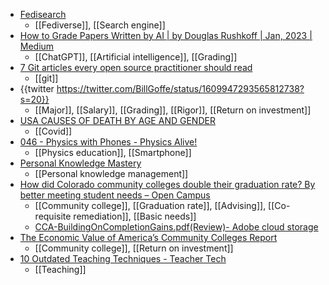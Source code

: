 - [Fedisearch](https://fedisearch.skorpil.cz/)
	- [[Fediverse]], [[Search engine]]
- [How to Grade Papers Written by AI | by Douglas Rushkoff | Jan, 2023 | Medium](https://rushkoff.medium.com/how-to-grade-papers-written-by-ai-4277a78a892)
	- [[ChatGPT]], [[Artificial intelligence]], [[Grading]]
- [7 Git articles every open source practitioner should read](https://opensource.com/article/23/1/git-articles)
	- [[git]]
- {{twitter https://twitter.com/BillGoffe/status/1609947293565812738?s=20}}
	- [[Major]], [[Salary]], [[Grading]], [[Rigor]], [[Return on investment]]
- [USA CAUSES OF DEATH BY AGE AND GENDER](https://www.worldlifeexpectancy.com/usa-cause-of-death-by-age-and-gender)
	- [[Covid]]
- [046 - Physics with Phones - Physics Alive!](https://physicsalive.com/phones/)
	- [[Physics education]], [[Smartphone]]
- [Personal Knowledge Mastery](https://jarche.com/pkm/)
	- [[Personal knowledge management]]
- [How did Colorado community colleges double their graduation rate? By better meeting student needs – Open Campus](https://www.opencampusmedia.org/2022/12/14/how-did-colorado-community-colleges-double-their-graduation-rate-by-better-meeting-student-needs/)
	- [[Community college]], [[Graduation rate]], [[Advising]], [[Co-requisite remediation]], [[Basic needs]]
	- [CCA-BuildingOnCompletionGains.pdf(Review)- Adobe cloud storage](https://acrobat.adobe.com/link/review?uri=urn:aaid:scds:US:3b631ff1-46aa-350d-bd46-05405c37995f#pageNum=1)
- [The Economic Value of America’s Community Colleges Report](https://www.aacc.nche.edu/2022/11/29/the-economic-value-of-americas-community-colleges-report/)
	- [[Community college]], [[Return on investment]]
- [10 Outdated Teaching Techniques - Teacher Tech](https://alicekeeler.com/2022/12/30/10-outdated-teaching-techniques/)
	- [[Teaching]]